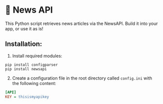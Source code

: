 # 📰 News API

This Python script retrieves news articles via the NewsAPI. Build it into your app, or use it as is!

## Installation:
1. Install required modules:
  ```
  pip install configparser
  pip install newsapi
  ```

2. Create a configuration file in the root directory called `config.ini` with the following content:
  ```ini
  [API]
  KEY = thisismyapikey
  ```
